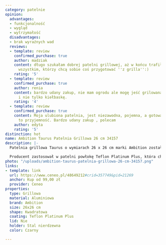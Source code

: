 ```yaml
---
category: patelnie
opinion:
  advantages:
  - funkcjonalność
  - wygląd
  - wytrzymałość
  disadvantages:
  - brak wyraźnych wad
  reviews:
  - template: review
    confirmed_purchase: true
    author: madziak
    content: długo szukałam dobrej patelni grillowej, aż w końcu trafiłam na tą. polecam
      wszystkim, którzy chcą sobie coś przygotować ''z grilla'':)
    rating: '5'
  - template: review
    confirmed_purchase: true
    author: renia
    content: bardzo udany zakup, nie mam ogrodu ale mogę jeść grilowaną kiełbaskę
      i nie tylko kiełbaskę.
    rating: '4'
  - template: review
    confirmed_purchase: true
    content: Moja ulubiona patelnia, jest niezawodna, pojemna, a gotowanie na niej
      to przyjemność. Bardzo udany zakup , polecam
    author: edyta
    rating: '5'
distinction: hot
name: Ambition Taurus Patelnia Grillowa 26 cm 34157
description: |-
  Patelnia grillowa Taurus o wymiarach 26 x 26 cm marki Ambition została wykonana z aluminium odlewanego i stali nierdzewnej. Dzięki temu nadaje się nie tylko do grillowania i smażenia, ale można wykorzystać ją również do zapiekania jedzenia w piekarniku w maksymalnej temperaturze 240 °C. Naczynia można używać na wszystkich kuchenkach.

  Producent zastosował w patelni powłokę Teflon Platinum Plus, która charakteryzuje się wysoką odpornością na zarysowania. Dzięki niej jedzenie nie przywiera do powierzchni zarówno podczas smażenia, jak i grillowania. Powłoka pozwala na używanie metalowych łopatek bez ryzyka poważnego uszkodzenia powierzchni, co zostało potwierdzone przeprowadzonymi testami. Aluminium, z którego została wykonana główna część patelni, jest doskonałym przewodnikiem ciepła, dzięki czemu naczynie znacznie szybciej się nagrzewa, czyniąc gotowanie ekonomicznym i przyjemnym. Dodatkowo materiał wykonania jest trwały i nie ulega deformacji pod wpływem zmiany temperatury.
photo: "/uploads/ambition-taurus-patelnia-grillowa-26-cm-34157.png"
links:
- template: link
  url: https://www.ceneo.pl/48649212#crid=357749&pid=21269
  anchor: Kup od 99,00 zł
  provider: Ceneo
properties:
  type: Grillowa
  material: Aluminiowa
  brand: Ambition
  size: 26x26 cm
  shape: Kwadratowa
  coating: Teflon Platinum Plus
  lid: Nie
  holder: Stal nierdzewna
  color: Czarny

---
```

